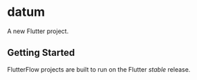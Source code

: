 # datum

A new Flutter project.

## Getting Started

FlutterFlow projects are built to run on the Flutter _stable_ release.
